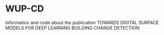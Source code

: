 # WUP-CD
Information and code about the publication TOWARDS DIGITAL SURFACE MODELS FOR DEEP LEARNING BUILDING CHANGE DETECTION

